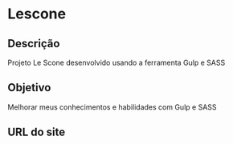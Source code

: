 # Lescone

## Descrição
Projeto Le Scone desenvolvido usando a ferramenta Gulp e SASS

## Objetivo
Melhorar meus conhecimentos e habilidades com Gulp e SASS

## URL do site
